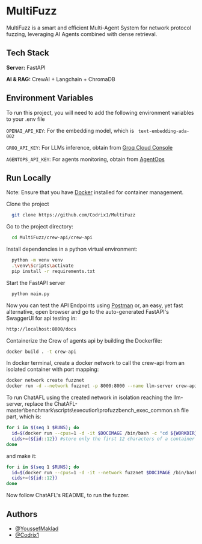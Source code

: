 
# MultiFuzz

MultiFuzz is a smart and efficient Multi-Agent System for network protocol fuzzing, leveraging AI Agents combined with dense retrieval.

## Tech Stack

**Server:** FastAPI

**AI & RAG:** CrewAI + Langchain + ChromaDB



## Environment Variables

To run this project, you will need to add the following environment variables to your .env file

`OPENAI_API_KEY`: For the embedding model, which is ` text-embedding-ada-002`

`GROQ_API_KEY`: For LLMs inference, obtain from [Groq Cloud Console](https://console.groq.com/)

`AGENTOPS_API_KEY`: For agents monitoring, obtain from [AgentOps](https://www.agentops.ai/)


## Run Locally

Note: Ensure that you have [Docker](https://www.docker.com/) installed for container management.

Clone the project

```bash
  git clone https://github.com/Codrix1/MultiFuzz
```

Go to the project directory:

```bash
  cd MultiFuzz/crew-api/crew-api
```

Install dependencies in a python virtual environment:

```bash
  python -m venv venv
  .\venv\Scripts\activate
  pip install -r requirements.txt
```

Start the FastAPI server

```bash
  python main.py
```

Now you can test the API Endpoints using [Postman](https://www.postman.com/) or, an easy, yet fast alternative, open browser and go to the auto-generated FastAPI's SwaggerUI for api testing in:

```bash
http://localhost:8000/docs
```

Containerize the Crew of agents api by building the Dockerfile:

```bash
docker build . -t crew-api
```

In docker terminal, create a docker network to call the crew-api from an isolated container with port mapping:

```bash
docker network create fuzznet
docker run -d --network fuzznet -p 8000:8000 --name llm-server crew-api
```

To run ChatAFL using the created network in isolation reaching the llm-server, replace the ChatAFL-master\benchmark\scripts\execution\profuzzbench_exec_common.sh file part, which is: 

```bash
for i in $(seq 1 $RUNS); do
  id=$(docker run --cpus=1 -d -it $DOCIMAGE /bin/bash -c "cd ${WORKDIR} && run ${FUZZER} ${OUTDIR} '${OPTIONS}' ${TIMEOUT} ${SKIPCOUNT}")
  cids+=(${id::12}) #store only the first 12 characters of a container ID
done
```

and make it:

```bash
for i in $(seq 1 $RUNS); do
  id=$(docker run --cpus=1 -d -it --network fuzznet $DOCIMAGE /bin/bash -c "cd ${WORKDIR} && run ${FUZZER} ${OUTDIR} '${OPTIONS}' ${TIMEOUT} ${SKIPCOUNT}")
  cids+=(${id::12})
done
```

Now follow ChatAFL's README, to run the fuzzer.


## Authors

- [@YoussefMaklad](https://www.github.com/YoussefMaklad)
- [@Codrix1](https://github.com/Codrix1)

